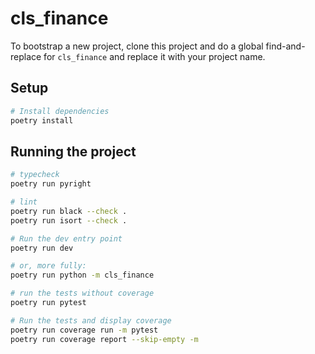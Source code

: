 # cls_finance

To bootstrap a new project, clone this project and do a global find-and-replace
for `cls_finance` and replace it with your project name.

## Setup

```bash
# Install dependencies
poetry install
```

## Running the project

```bash
# typecheck
poetry run pyright

# lint
poetry run black --check .
poetry run isort --check .

# Run the dev entry point
poetry run dev

# or, more fully:
poetry run python -m cls_finance

# run the tests without coverage
poetry run pytest

# Run the tests and display coverage
poetry run coverage run -m pytest
poetry run coverage report --skip-empty -m
```
